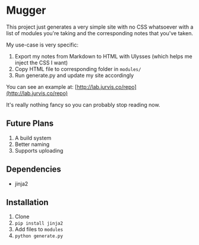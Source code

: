 # Mugger
This project just generates a very simple site with no CSS whatsoever with a list of modules you're taking and the corresponding notes that you've taken.

My use-case is very specific:
1. Export my notes from Markdown to HTML with Ulysses (which helps me inject the CSS I want)
2. Copy HTML file to corresponding folder in `modules/`
3. Run generate.py and update my site accordingly

You can see an example at: [http://lab.jurvis.co/repo](http://lab.jurvis.co/repo)

It's really nothing fancy so you can probably stop reading now.

## Future Plans
1. A build system
2. Better naming
3. Supports uploading

## Dependencies
- jinja2

## Installation
1. Clone
2. `pip install jinja2`
3. Add files to `modules`
4. `python generate.py`
